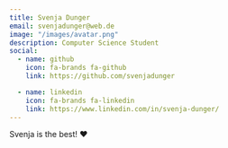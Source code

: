 ```yaml
---
title: Svenja Dunger
email: svenjadunger@web.de
image: "/images/avatar.png"
description: Computer Science Student
social:
  - name: github
    icon: fa-brands fa-github
    link: https://github.com/svenjadunger

  - name: linkedin
    icon: fa-brands fa-linkedin
    link: https://www.linkedin.com/in/svenja-dunger/
---
```


Svenja is the best! ❤️
